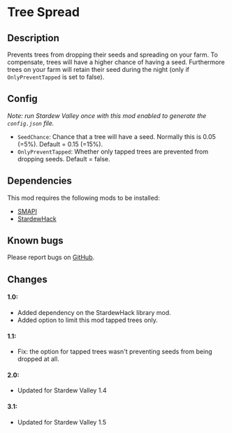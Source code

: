 # Tree Spread

## Description
Prevents trees from dropping their seeds and spreading on your farm. To compensate, trees will have a higher chance of having a seed. 
Furthermore trees on your farm will retain their seed during the night (only if `OnlyPreventTapped` is set to false).

## Config
*Note: run Stardew Valley once with this mod enabled to generate the `config.json` file.*

* `SeedChance`: Chance that a tree will have a seed. Normally this is 0.05 (=5%). Default = 0.15 (=15%).
* `OnlyPreventTapped`: Whether only tapped trees are prevented from dropping seeds. Default = false.

## Dependencies
This mod requires the following mods to be installed:

* [SMAPI](https://www.nexusmods.com/stardewvalley/mods/2400)
* [StardewHack](https://www.nexusmods.com/stardewvalley/mods/3213)

## Known bugs
Please report bugs on [GitHub](https://github.com/bcmpinc/StardewHack/issues).

## Changes
#### 1.0:
* Added dependency on the StardewHack library mod.
* Added option to limit this mod tapped trees only.

#### 1.1:
* Fix: the option for tapped trees wasn't preventing seeds from being dropped at all.

#### 2.0:
* Updated for Stardew Valley 1.4

#### 3.1:
* Updated for Stardew Valley 1.5
